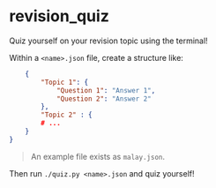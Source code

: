 # revision_quiz
Quiz yourself on your revision topic using the terminal!

Within a `<name>.json` file, create a structure like:
```json
    {
        "Topic 1": {
            "Question 1": "Answer 1",
            "Question 2": "Answer 2"
        },
        "Topic 2" : {
	    # ...
    }
}
```
> An example file exists as `malay.json`.    

Then run `./quiz.py <name>.json` and quiz yourself!
